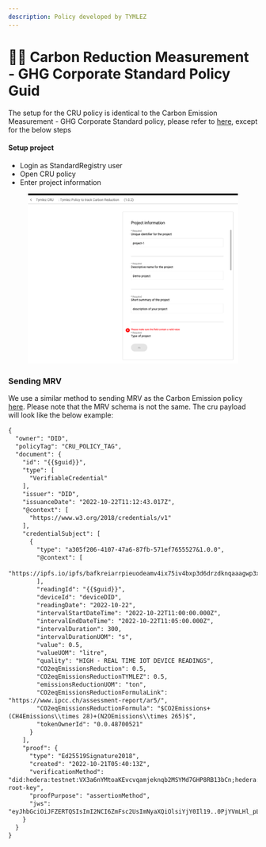 ```yaml
---
description: Policy developed by TYMLEZ
---
```


# 🧑🌾 Carbon Reduction Measurement - GHG Corporate Standard Policy Guid

The setup for the CRU policy is identical to the Carbon Emission Measurement - GHG Corporate Standard policy, please refer to [here](../carbon-emissions/carbon-emissions-measurement-ghg-corporate-standard-policy-guide.md), except for the below steps

#### Setup project

* Login as StandardRegistry user
* Open CRU policy
* Enter project information

<figure><img src="../../../.gitbook/assets/image (56) (1).png" alt=""><figcaption></figcaption></figure>

### Sending MRV

We use a similar method to sending MRV as the Carbon Emission policy [here](../carbon-emissions/). Please note that the MRV schema is not the same. The cru payload will look like the below example:

```
{
  "owner": "DID",
  "policyTag": "CRU_POLICY_TAG",
  "document": {
    "id": "{{$guid}}",
    "type": [
      "VerifiableCredential"
    ],
    "issuer": "DID",
    "issuanceDate": "2022-10-22T11:12:43.017Z",
    "@context": [
      "https://www.w3.org/2018/credentials/v1"
    ],
    "credentialSubject": [
      {
        "type": "a305f206-4107-47a6-87fb-571ef7655527&1.0.0",
        "@context": [
          "https://ipfs.io/ipfs/bafkreiarrpieuodeamv4ix75iv4bxp3d6drzdknqaaagwp3x7g2bm73zmy"
        ],
        "readingId": "{{$guid}}",
        "deviceId": "deviceDID",
        "readingDate": "2022-10-22",
        "intervalStartDateTime": "2022-10-22T11:00:00.000Z",
        "intervalEndDateTime": "2022-10-22T11:05:00.000Z",
        "intervalDuration": 300,
        "intervalDurationUOM": "s",
        "value": 0.5,
        "valueUOM": "litre",
        "quality": "HIGH - REAL TIME IOT DEVICE READINGS",
        "CO2eqEmissionsReduction": 0.5,
        "CO2eqEmissionsReductionTYMLEZ": 0.5,
        "emissionsReductionUOM": "ton",
        "CO2eqEmissionsReductionFormulaLink": "https://www.ipcc.ch/assessment-report/ar5/",
        "CO2eqEmissionsReductionFormula": "$CO2Emissions+(CH4Emissions\\times 28)+(N2OEmissions\\times 265)$",
        "tokenOwnerId": "0.0.48700521"
      }
    ],
    "proof": {
      "type": "Ed25519Signature2018",
      "created": "2022-10-21T05:40:13Z",
      "verificationMethod": "did:hedera:testnet:VX3a6nYMtoaKEvcvqamjeknqb2MSYMd7GHP8RB13bCn;hedera:testnet:tid=0.0.48673640#did-root-key",
      "proofPurpose": "assertionMethod",
      "jws": "eyJhbGciOiJFZERTQSIsImI2NCI6ZmFsc2UsImNyaXQiOlsiYjY0Il19..0PjYVmLHl_pL5IYd6XnNv5aSvSduVBaNX7VhWbfNpfdkAtSTKuKsjjBs0CuC3i8l1XIMyRHdm3yn3N4jRS3IAQ"
    }
  }
}
```
